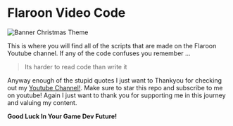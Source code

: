 # Flaroon Video Code 

![Banner Christmas Theme](https://user-images.githubusercontent.com/68732404/137118457-377d52ba-2c1d-43e7-905c-d951c3c6328e.png)

This is where you will find all of the scripts that are made on the Flaroon Youtube channel. If any of the code confuses you remember ...

> Its harder to read code than write it

Anyway enough of the stupid quotes I just want to Thankyou for checking out my [Youtube Channel!](http://youtube.com/Flaroon). Make sure to star this repo and subscribe to me on youtube! Again I just want to thank you for supporting me in this journey and valuing my content.


**Good Luck In Your Game Dev Future!**
